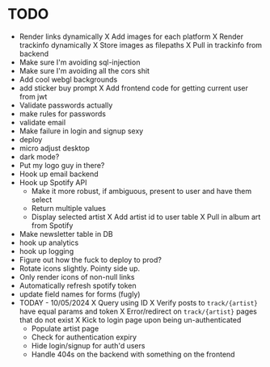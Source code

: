 # TODO
- Render links dynamically
X Add images for each platform
X Render trackinfo dynamically
X Store images as filepaths
X Pull in trackinfo from backend
- Make sure I'm avoiding sql-injection
- Make sure I'm avoiding all the cors shit
- Add cool webgl backgrounds
- add sticker buy prompt
X Add frontend code for getting current user from jwt
- Validate passwords actually
- make rules for passwords
- validate email
- Make failure in login and signup sexy
- deploy
- micro adjust desktop
- dark mode?
- Put my logo guy in there?
- Hook up email backend
- Hook up Spotify API
  - Make it more robust, if ambiguous, present to user and have them select
  - Return multiple values
  - Display selected artist
  X Add artist id to user table
  X Pull in album art from Spotify
- Make newsletter table in DB
- hook up analytics
- hook up logging
- Figure out how the fuck to deploy to prod?
- Rotate icons slightly. Pointy side up.
- Only render icons of non-null links
- Automatically refresh spotify token
- update field names for forms (fugly)
- TODAY - 10/05/2024
  X Query using ID
  X Verify posts to `track/{artist}` have equal params and token
  X Error/redirect on `track/{artist}` pages that do not exist
  X Kick to login page upon being un-authenticated
  - Populate artist page
  - Check for authentication expiry
  - Hide login/signup for auth'd users
  - Handle 404s on the backend with something on the frontend
